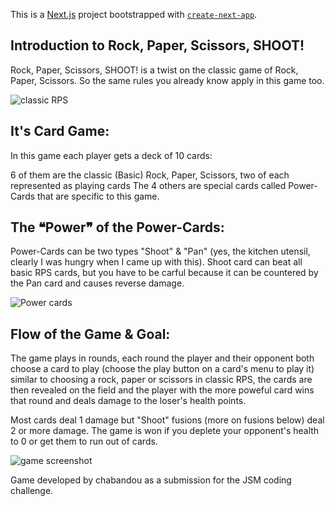 This is a [Next.js](https://nextjs.org/) project bootstrapped with [`create-next-app`](https://github.com/vercel/next.js/tree/canary/packages/create-next-app).

## Introduction to Rock, Paper, Scissors, SHOOT!

Rock, Paper, Scissors, SHOOT! is a twist on the classic game of Rock, Paper, Scissors. So the same rules you already know apply in this game too.

![classic RPS](https://rock-paper-scissors-shoot-beta.vercel.app/how-to-play/classic-rps.svg)

## It's Card Game:

In this game each player gets a deck of 10 cards:

6 of them are the classic (Basic) Rock, Paper, Scissors, two of each represented as playing cards
The 4 others are special cards called Power-Cards that are specific to this game.



## The ❝Power❞ of the Power-Cards:

Power-Cards can be two types "Shoot" & "Pan" (yes, the kitchen utensil, clearly I was hungry when I came up with this).
Shoot card can beat all basic RPS cards, but you have to be carful because it can be countered by the Pan card and causes reverse damage.


![Power cards](https://rock-paper-scissors-shoot-beta.vercel.app/how-to-play/RPSS-dynamics.svg)

## Flow of the Game & Goal:

The game plays in rounds, each round the player and their opponent both choose a card to play (choose the play button on a card's menu to play it) similar to choosing a rock, paper or scissors in classic RPS, the cards are then revealed on the field and the player with the more poweful card wins that round and deals damage to the loser's health points.

Most cards deal 1 damage but "Shoot" fusions (more on fusions below) deal 2 or more damage.
The game is won if you deplete your opponent's health to 0 or get them to run out of cards.

![game screenshot](https://rock-paper-scissors-shoot-beta.vercel.app/how-to-play/game-screenshot-min.png)

Game developed by chabandou as a submission for the JSM coding challenge.
